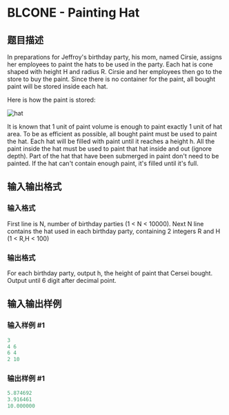 # BLCONE - Painting Hat

## 题目描述

In preparations for Jeffroy's birthday party, his mom, named Cirsie, assigns her employees to paint the hats to be used in the party. Each hat is cone shaped with height H and radius R. Cirsie and her employees then go to the store to buy the paint. Since there is no container for the paint, all bought paint will be stored inside each hat.

Here is how the paint is stored:

![hat](https://cdn.luogu.com.cn/upload/vjudge_pic/SP27380/e891fc9d15dd9721e12e2ce7a37d406af3767ac0.png)

It is known that 1 unit of paint volume is enough to paint exactly 1 unit of hat area. To be as efficient as possible, all bought paint must be used to paint the hat. Each hat will be filled with paint until it reaches a height h. All the paint inside the hat must be used to paint that hat inside and out (ignore depth). Part of the hat that have been submerged in paint don't need to be painted. If the hat can't contain enough paint, it's filled until it's full.

## 输入输出格式

### 输入格式

First line is N, number of birthday parties (1 < N < 10000). Next N line contains the hat used in each birthday party, containing 2 integers R and H (1 < R,H < 100)

### 输出格式

For each birthday party, output h, the height of paint that Cersei bought. Output until 6 digit after decimal point.

## 输入输出样例

### 输入样例 #1

```cpp
3
4 6
6 4
2 10
```


### 输出样例 #1

```cpp
5.874692
3.916461
10.000000
```


